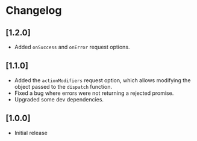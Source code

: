# Changelog

## [1.2.0]
- Added `onSuccess` and `onError` request options.

## [1.1.0]
- Added the `actionModifiers` request option, which allows modifying the object passed to the `dispatch` function.
- Fixed a bug where errors were not returning a rejected promise.
- Upgraded some dev dependencies.

## [1.0.0]
- Initial release
